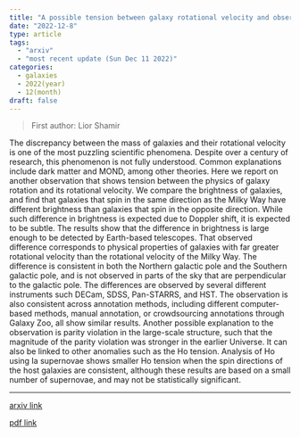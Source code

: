 ```yaml
---
title: "A possible tension between galaxy rotational velocity and observed physical properties"
date: "2022-12-8"
type: article
tags:
  - "arxiv"
  - "most recent update (Sun Dec 11 2022)"
categories:
  - galaxies
  - 2022(year)
  - 12(month)
draft: false
---
```


> First author: Lior Shamir

 The discrepancy between the mass of galaxies and their rotational velocity is
one of the most puzzling scientific phenomena. Despite over a century of
research, this phenomenon is not fully understood. Common explanations include
dark matter and MOND, among other theories. Here we report on another
observation that shows tension between the physics of galaxy rotation and its
rotational velocity. We compare the brightness of galaxies, and find that
galaxies that spin in the same direction as the Milky Way have different
brightness than galaxies that spin in the opposite direction. While such
difference in brightness is expected due to Doppler shift, it is expected to be
subtle. The results show that the difference in brightness is large enough to
be detected by Earth-based telescopes. That observed difference corresponds to
physical properties of galaxies with far greater rotational velocity than the
rotational velocity of the Milky Way. The difference is consistent in both the
Northern galactic pole and the Southern galactic pole, and is not observed in
parts of the sky that are perpendicular to the galactic pole. The differences
are observed by several different instruments such DECam, SDSS, Pan-STARRS, and
HST. The observation is also consistent across annotation methods, including
different computer-based methods, manual annotation, or crowdsourcing
annotations through Galaxy Zoo, all show similar results. Another possible
explanation to the observation is parity violation in the large-scale
structure, such that the magnitude of the parity violation was stronger in the
earlier Universe. It can also be linked to other anomalies such as the Ho
tension. Analysis of Ho using Ia supernovae shows smaller Ho tension when the
spin directions of the host galaxies are consistent, although these results are
based on a small number of supernovae, and may not be statistically
significant.

---
[arxiv link](http://arxiv.org/abs/2212.04044v1)

[pdf link](http://arxiv.org/pdf/2212.04044v1)